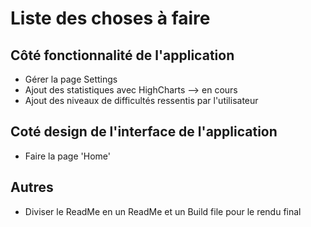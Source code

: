 # Liste des choses à faire

## Côté fonctionnalité de l'application

- Gérer la page Settings
- Ajout des statistiques avec HighCharts --> en cours
- Ajout des niveaux de difficultés ressentis par l'utilisateur 

## Coté design de l'interface de l'application

- Faire la page 'Home'

## Autres

- Diviser le ReadMe en un ReadMe et un Build file pour le rendu final




